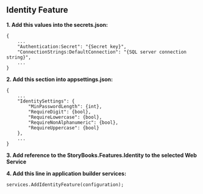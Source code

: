 ﻿## Identity Feature

**1. Add this values into the secrets.json:**
```
{
	...
	"Authentication:Secret": "{Secret key}",
	"ConnectionStrings:DefaultConnection": "{SQL server connection string}",
	...
}
```

**2. Add this section into appsettings.json:**
```
{
	...
	"IdentitySettings": {
		"MinPasswordLength": {int},
		"RequireDigit": {bool},
		"RequireLowercase": {bool},
		"RequireNonAlphanumeric": {bool},
		"RequireUppercase": {bool}
	},
	...
}
```

**3. Add reference to the StoryBooks.Features.Identity to the selected Web Service**


**4. Add this line in application builder services:**
```
services.AddIdentityFeature(configuration);
```